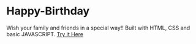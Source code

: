 # Happy-Birthday
Wish your family and friends in a special way!!   Built with HTML, CSS and basic JAVASCRIPT.
<a href="https://anchalpandey29.github.io/Happy-Birthday/">Try it Here</a>
